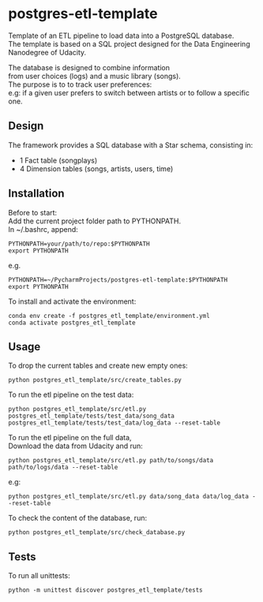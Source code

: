 # postgres-etl-template

Template of an ETL pipeline to load data into a PostgreSQL database.  
The template is based on a SQL project designed for the Data Engineering Nanodegree of Udacity.

The database is designed to combine information  
from user choices (logs) and a music library (songs).  
The purpose is to to track user preferences:  
e.g: if a given user prefers to switch between artists or to follow a specific one.


## Design
The framework provides a SQL database with a Star schema, consisting in:
 - 1 Fact table (songplays)
 - 4 Dimension tables (songs, artists, users, time)

## Installation

Before to start:  
Add the current project folder path to PYTHONPATH.  
In ~/.bashrc, append:
```
PYTHONPATH=your/path/to/repo:$PYTHONPATH 
export PYTHONPATH
```
e.g.
```
PYTHONPATH=~/PycharmProjects/postgres-etl-template:$PYTHONPATH 
export PYTHONPATH
```

To install and activate the environment:
```
conda env create -f postgres_etl_template/environment.yml
conda activate postgres_etl_template 
```


## Usage
To drop the current tables and create new empty ones:
```
python postgres_etl_template/src/create_tables.py
```

To run the etl pipeline on the test data:
```
python postgres_etl_template/src/etl.py postgres_etl_template/tests/test_data/song_data  postgres_etl_template/tests/test_data/log_data --reset-table
```

To run the etl pipeline on the full data,  
Download the data from Udacity and run:
```
python postgres_etl_template/src/etl.py path/to/songs/data path/to/logs/data --reset-table
```
e.g:
```
python postgres_etl_template/src/etl.py data/song_data data/log_data --reset-table
```

To check the content of the database, run:
```
python postgres_etl_template/src/check_database.py
```

## Tests
To run all unittests:
```
python -m unittest discover postgres_etl_template/tests
```

